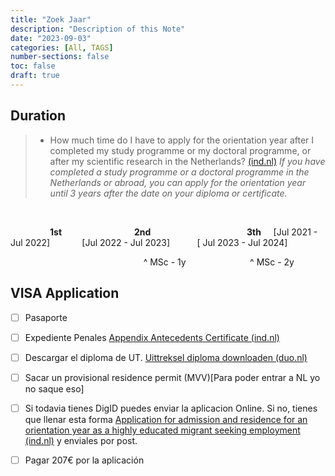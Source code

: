 ```yaml
---
title: "Zoek Jaar"
description: "Description of this Note"
date: "2023-09-03"
categories: [All, TAGS]
number-sections: false
toc: false
draft: true
---
```


## Duration

> * How much time do I have to apply for the orientation year after I completed my study programme or my doctoral programme, or after my scientific research in the Netherlands?  [(ind.nl)](https://ind.nl/en/documents/faq_orientation_year_highly_educated_persons.pdf)
>   *If you have completed a study programme or a doctoral programme in the Netherlands or abroad, you can apply for the orientation year until 3 years after the date on your diploma or certificate.*

   

                **1st                                      2nd**                                       **3th**
    [Jul 2021 - Jul 2022]             [Jul 2022 - Jul 2023]           [ Jul 2023 - Jul 2024]

                                                           ^ MSc - 1y                          ^ MSc - 2y


##  VISA Application

- [ ] Pasaporte 
- [ ] Expediente Penales [Appendix Antecedents Certificate (ind.nl)](https://ind.nl/en/forms/7601.pdf)
- [ ] Descargar el diploma de UT. [Uittreksel diploma downloaden (duo.nl)](https://duo.nl/particulier/uittreksel-diplomagegevens-downloaden.jsp)
- [ ] Sacar un provisional residence permit (MVV)[Para poder entrar a NL yo no saque eso]
- [ ] Si todavia tienes DigID puedes enviar la aplicacion Online. Si no, tienes que llenar esta forma [Application for admission and residence for an orientation year as a highly educated migrant seeking employment (ind.nl)](https://ind.nl/en/forms/9571.pdf) y enviales por post.  
- [ ] Pagar 207€ por la aplicación 

